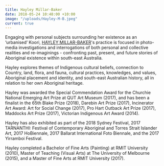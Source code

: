 ```yaml
---
title: Hayley Millar-Baker
date: 2018-05-24 10:48:00 +10:00
image: "/uploads/Hayley-M-B.jpeg"
current: true
---
```


Engaging with personal subjects surrounding her existence as an ‘urbanised’ Koori, [HAYLEY MILLAR-BAKER](http://www.hayleymillar.net/)'s practice is focused in photo-media investigations and interrogations of both personal and collective realities and re-imaginings - confronting past, present, and future stories of Aboriginal existence within south-east Australia.

Hayley explores themes of Indigenous cultural beliefs, connection to Country, land, flora, and fauna, cultural practices, knowledges, and values, Aboriginal placement and identity, and south-east Australian history, all in relation to her own Aboriginal heritage.

Hayley was awarded the Special Commendation Award for the Churchie National Emerging Art Prize at QUT Art Museum (2017), and has been a finalist in the 65th Blake Prize (2018), Darebin Art Prize (2017), Incinerator Art Award: Art for Social Change (2017), Pro Hart Outback Art Prize (2017), Maddocks Art Prize (2017), Victorian Indigenous Art Award (2014). 

Hayley has also exhibited as part of the 2018 Sydney Festival, 2017 TARNANTHI: Festival of Contemporary Aboriginal and Torres Strait Islander Art, 2017 HoBiennale, 2017 Ballarat International Foto Biennale, and the 2017 Yirramboi Festival.

Hayley completed a Bachelor of Fine Arts (Painting) at RMIT University (2010), Master of Teaching (Visual Arts) at The University of Melbourne (2015), and a Master of Fine Arts at RMIT University (2017).

